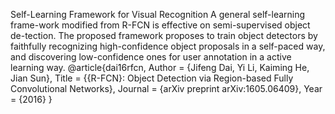 Self-Learning Framework for Visual Recognition
A general self-learning frame-work modified from R-FCN is effective on semi-supervised object de-tection. The proposed framework proposes to train object detectors by faithfully recognizing high-confidence object proposals in a self-paced way, and discovering low-confidence ones for user annotation in a active learning way.
@article{dai16rfcn,
    Author = {Jifeng Dai, Yi Li, Kaiming He, Jian Sun},
    Title = {{R-FCN}: Object Detection via Region-based Fully Convolutional Networks},
    Journal = {arXiv preprint arXiv:1605.06409},
    Year = {2016}
}
